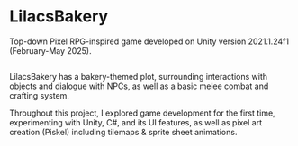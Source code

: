 ﻿# LilacsBakery

Top-down Pixel RPG-inspired game developed on Unity version 2021.1.24f1 (February-May 2025).
##
LilacsBakery has a bakery-themed plot, surrounding interactions with objects and dialogue with NPCs, as well as a basic melee combat and crafting system.

Throughout this project, I explored game development for the first time, experimenting with Unity, C#, and its UI features, as well as pixel art creation (Piskel) including tilemaps & sprite sheet animations.
